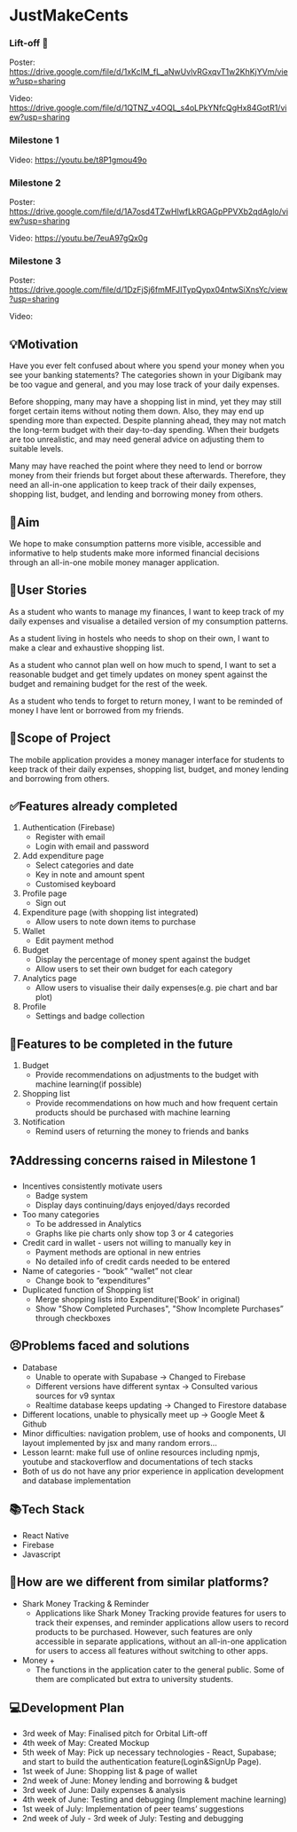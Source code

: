 # JustMakeCents

### Lift-off 🚀
Poster: https://drive.google.com/file/d/1xKcIM_fL_aNwUvlvRGxqvT1w2KhKjYVm/view?usp=sharing

Video: https://drive.google.com/file/d/1QTNZ_v4OQL_s4oLPkYNfcQgHx84GotR1/view?usp=sharing

### Milestone 1
Video: https://youtu.be/t8P1gmou49o

### Milestone 2
Poster: https://drive.google.com/file/d/1A7osd4TZwHlwfLkRGAGpPPVXb2qdAglo/view?usp=sharing

Video: https://youtu.be/7euA97gQx0g

### Milestone 3
Poster: https://drive.google.com/file/d/1DzFjSj6fmMFJITypQypx04ntwSiXnsYc/view?usp=sharing

Video: 

## 💡Motivation

Have you ever felt confused about where you spend your money when you see your banking statements? The categories shown in your Digibank may be too vague and general, and you may lose track of your daily expenses.

Before shopping, many may have a shopping list in mind, yet they may still forget certain items without noting them down. Also, they may end up spending more than expected. Despite planning ahead, they may not match the long-term budget with their day-to-day spending. When their budgets are too unrealistic, and may need general advice on adjusting them to suitable levels.

Many may have reached the point where they need to lend or borrow money from their friends but forget about these afterwards. 
Therefore, they need an all-in-one application to keep track of their daily expenses, shopping list, budget, and lending and borrowing money from others.

## 🎯Aim

We hope to make consumption patterns more visible, accessible and informative to help students make more informed financial decisions through an all-in-one mobile money manager application.

## 🧐User Stories

As a student who wants to manage my finances, I want to keep track of my daily expenses and visualise a detailed version of my consumption patterns.

As a student living in hostels who needs to shop on their own, I want to make a clear and exhaustive shopping list.

As a student who cannot plan well on how much to spend, I want to set a reasonable budget and get timely updates on money spent against the budget and remaining budget for the rest of the week. 

As a student who tends to forget to return money, I want to be reminded of money I have lent or borrowed from my friends.

## 🔭Scope of Project
The mobile application provides a money manager interface for students to keep track of their daily expenses, shopping list, budget, and money lending and borrowing from others.

## ✅Features already completed
1. Authentication (Firebase)
    - Register with email
    - Login with email and password
2. Add expenditure page
    - Select categories and date
    - Key in note and amount spent
    - Customised keyboard
3. Profile page
    - Sign out
4. Expenditure page (with shopping list integrated)
    - Allow users to note down items to purchase
5. Wallet 
    - Edit payment method
6. Budget
    - Display the percentage of money spent against the budget 
    - Allow users to set their own budget for each category
7. Analytics page
    - Allow users to visualise their daily expenses(e.g. pie chart and bar plot)
8. Profile
    - Settings and badge collection

## 🧭Features to be completed in the future
1. Budget
    - Provide recommendations on adjustments to the budget with machine learning(if possible)
2. Shopping list
    - Provide recommendations on how much and how frequent certain products should be purchased with machine learning
3. Notification
    - Remind users of returning the money to friends and banks

## ❓Addressing concerns raised in Milestone 1
- Incentives consistently motivate users
  - Badge system
  - Display days continuing/days enjoyed/days recorded
- Too many categories
  - To be addressed in Analytics
  - Graphs like pie charts only show top 3 or 4 categories
- Credit card in wallet - users not willing to manually key in
  - Payment methods are optional in new entries
  - No detailed info of credit cards needed to be entered
- Name of categories - “book” “wallet” not clear
  - Change book to “expenditures”
- Duplicated function of Shopping list
  - Merge shopping lists into Expenditure(‘Book’ in original)
  - Show "Show Completed Purchases", "Show Incomplete Purchases” through checkboxes

## 😣Problems faced and solutions
- Database
  - Unable to operate with Supabase → Changed to Firebase
  - Different versions have different syntax → Consulted various sources for v9 syntax
  - Realtime database keeps updating → Changed to Firestore database
- Different locations, unable to physically meet up → Google Meet & Github
- Minor difficulties: navigation problem, use of hooks and components, UI layout implemented by jsx and many random errors…
- Lesson learnt: make full use of online resources including npmjs, youtube and stackoverflow and documentations of tech stacks 
- Both of us do not have any prior experience in application development and database implementation

## 📚Tech Stack
- React Native
- Firebase
- Javascript

## 🤩How are we different from similar platforms?
- Shark Money Tracking & Reminder
  - Applications like Shark Money Tracking provide features for users to track their expenses, and reminder applications allow users to record products to be purchased. However, such features are only accessible in separate applications, without an all-in-one application for users to access all features without switching to other apps. 
- Money +
  - The functions in the application cater to the general public. Some of them are complicated but extra to university students.

## 💻Development Plan
- 3rd week of May: Finalised pitch for Orbital Lift-off
- 4th week of May: Created Mockup
- 5th week of May: Pick up necessary technologies - React, Supabase; and start to build the authentication feature(Login&SignUp Page).
- 1st week of June: Shopping list & page of wallet
- 2nd week of June: Money lending and borrowing & budget
- 3rd week of June: Daily expenses & analysis
- 4th week of June: Testing and debugging (Implement machine learning)
- 1st week of July: Implementation of peer teams’ suggestions
- 2nd week of July - 3rd week of July: Testing and debugging
